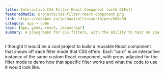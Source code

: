 ```yaml
---
title: Interactive CSS Filter React Component (with GIFs!)
featuredMedia: projects/css-filter-react-component.png
link: https://codepen.io/joshuajcollinsworth/pen/bKXoRN
category: app + code
tags: [app, game, react, javascript]
summary: A playground for CSS filters, with the ability to test on your own images.
---
```


I thought it would be a cool project to build a reusable React component that shows off each filter mode that CSS offers. Each “card” is an interactive instance of the same custom React <Filter /> component, with props adjusted for the filter mode to demo how that specific filter works and what the code to use it would look like.
